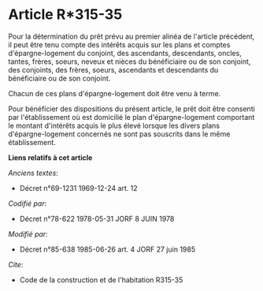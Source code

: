 # Article R*315-35

Pour la détermination du prêt prévu au premier alinéa de l'article précédent, il peut être tenu compte des intérêts acquis
sur les plans et comptes d'épargne-logement du conjoint, des ascendants, descendants, oncles, tantes, frères, soeurs, neveux
et nièces du bénéficiaire ou de son conjoint, des conjoints, des frères, soeurs, ascendants et descendants du bénéficiaire ou
de son conjoint.

Chacun de ces plans d'épargne-logement doit être venu à terme.

Pour bénéficier des dispositions du présent article, le prêt doit être consenti par l'établissement où est domicilié le plan
d'épargne-logement comportant le montant d'intérêts acquis le plus élevé lorsque les divers plans d'épargne-logement
concernés ne sont pas souscrits dans le même établissement.

**Liens relatifs à cet article**

_Anciens textes_:

  - Décret n°69-1231 1969-12-24 art. 12

_Codifié par_:

  - Décret n°78-622 1978-05-31 JORF 8 JUIN 1978

_Modifié par_:

  - Décret n°85-638 1985-06-26 art. 4 JORF 27 juin 1985

_Cite_:

  - Code de la construction et de l'habitation R315-35
